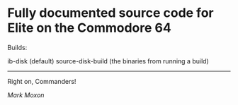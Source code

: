 # Fully documented source code for Elite on the Commodore 64

Builds:

ib-disk (default)
source-disk-build (the binaries from running a build)

---

Right on, Commanders!

_Mark Moxon_
